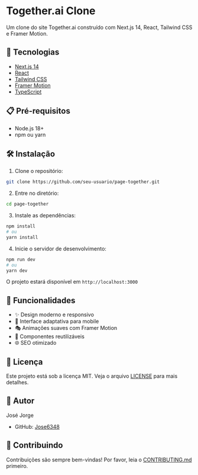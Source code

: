 # Together.ai Clone

Um clone do site Together.ai construído com Next.js 14, React, Tailwind CSS e Framer Motion.

## 🚀 Tecnologias

- [Next.js 14](https://nextjs.org/)
- [React](https://reactjs.org/)
- [Tailwind CSS](https://tailwindcss.com/)
- [Framer Motion](https://www.framer.com/motion/)
- [TypeScript](https://www.typescriptlang.org/)

## 📋 Pré-requisitos

- Node.js 18+ 
- npm ou yarn

## 🛠️ Instalação

1. Clone o repositório:
```bash
git clone https://github.com/seu-usuario/page-together.git
```

2. Entre no diretório:
```bash
cd page-together
```

3. Instale as dependências:
```bash
npm install
# ou
yarn install
```

4. Inicie o servidor de desenvolvimento:
```bash
npm run dev
# ou
yarn dev
```

O projeto estará disponível em `http://localhost:3000`



## 🎨 Funcionalidades

- ✨ Design moderno e responsivo
- 📱 Interface adaptativa para mobile
- 🎭 Animações suaves com Framer Motion
- 🎯 Componentes reutilizáveis
- 🌐 SEO otimizado

## 📄 Licença

Este projeto está sob a licença MIT. Veja o arquivo [LICENSE](LICENSE) para mais detalhes.

## 👤 Autor

José Jorge 

- GitHub: [Jose6348](https://github.com/Jose6348)

## 🤝 Contribuindo

Contribuições são sempre bem-vindas! Por favor, leia o [CONTRIBUTING.md](CONTRIBUTING.md) primeiro.
